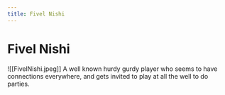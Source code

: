 ```yaml
---
title: Fivel Nishi
---
```

# Fivel Nishi
![[FivelNishi.jpeg]]
A well known hurdy gurdy player who seems to have connections everywhere, and gets invited to play at all the well to do parties.